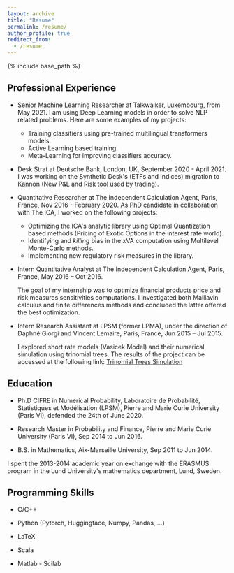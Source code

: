 ```yaml
---
layout: archive
title: "Resume"
permalink: /resume/
author_profile: true
redirect_from:
  - /resume
---
```


{% include base_path %}


## Professional Experience
<!-- ====== -->

* Senior Machine Learning Researcher at Talkwalker, Luxembourg, from May 2021.
  I am using Deep Learning models in order to solve NLP related problems. Here are some examples of my projects:
    * Training classifiers using pre-trained multilingual transformers models.
    * Active Learning based training.
    * Meta-Learning for improving classifiers accuracy.

* Desk Strat at Deutsche Bank, London, UK, September 2020 - April 2021.
  I was working on the Synthetic Desk's (ETFs and Indices) migration to Kannon (New P&L and Risk tool used by trading).

* Quantitative Researcher at The Independent Calculation Agent, Paris, France, Nov 2016 - February 2020.
  As PhD candidate in collaboration with The ICA, I worked on the following projects:
    * Optimizing the ICA's analytic library using Optimal Quantization based methods (Pricing of Exotic Options in the interest rate world).
    * Identifying and *killing* bias in the xVA computation using Multilevel Monte-Carlo methods.
    * Implementing new regulatory risk measures in the library.

* Intern Quantitative Analyst at The Independent Calculation Agent, Paris, France, May 2016 – Oct 2016.

  The goal of my internship was to optimize financial products price and risk measures sensitivities computations. I investigated both Malliavin calculus and finite differences methods and concluded the latter offered the best optimization.

* Intern Research Assistant at LPSM (former LPMA), under the direction of Daphné Giorgi and Vincent Lemaire, Paris, France, Jun 2015 – Jul 2015.

  I explored short rate models (Vasicek Model) and their numerical simulation using trinomial trees. The results of the project can be accessed at the following link: [Trinomial Trees Simulation](http://simulations.lpsm.paris/trinomial_trees/)



## Education
<!-- ====== -->
* Ph.D CIFRE in Numerical Probability, Laboratoire de Probabilité, Statistiques et Modélisation (LPSM), Pierre and Marie Curie University (Paris VI), defended the 24th of June 2020.

* Research Master in Probability and Finance, Pierre and Marie Curie University (Paris VI), Sep 2014 to Jun 2016.

* B.S. in Mathematics, Aix-Marseille University, Sep 2011 to Jun 2014.

 I spent the 2013-2014 academic year on exchange with the ERASMUS program in the Lund University's mathematics department, Lund, Sweden.



## Programming Skills

* C/C++

* Python (Pytorch, Huggingface, Numpy, Pandas, ...)

* LaTeX

* Scala

* Matlab - Scilab

